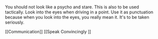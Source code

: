 You should not look like a psycho and stare. This is also to be used tactically. Look into the eyes when driving in a point. Use it as punctuation because when you look into the eyes, you really mean it. It's to be taken seriously.

[[Communication]]
[[Speak Convincingly <PN>]]